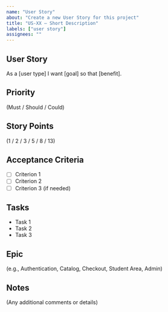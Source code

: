 ```yaml
---
name: "User Story"
about: "Create a new User Story for this project"
title: "US-XX – Short Description"
labels: ["user story"]
assignees: ""
---
```


## **User Story**
As a [user type] I want [goal] so that [benefit].

## **Priority**
(Must / Should / Could)

## **Story Points**
(1 / 2 / 3 / 5 / 8 / 13)

## **Acceptance Criteria**
- [ ] Criterion 1
- [ ] Criterion 2
- [ ] Criterion 3 (if needed)

## **Tasks**
- Task 1
- Task 2
- Task 3

## **Epic**
(e.g., Authentication, Catalog, Checkout, Student Area, Admin)

## **Notes**
(Any additional comments or details)
